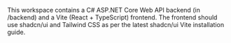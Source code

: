 <!-- Use this file to provide workspace-specific custom instructions to Copilot. For more details, visit https://code.visualstudio.com/docs/copilot/copilot-customization#_use-a-githubcopilotinstructionsmd-file -->

This workspace contains a C# ASP.NET Core Web API backend (in /backend) and a Vite (React + TypeScript) frontend. The frontend should use shadcn/ui and Tailwind CSS as per the latest shadcn/ui Vite installation guide.
